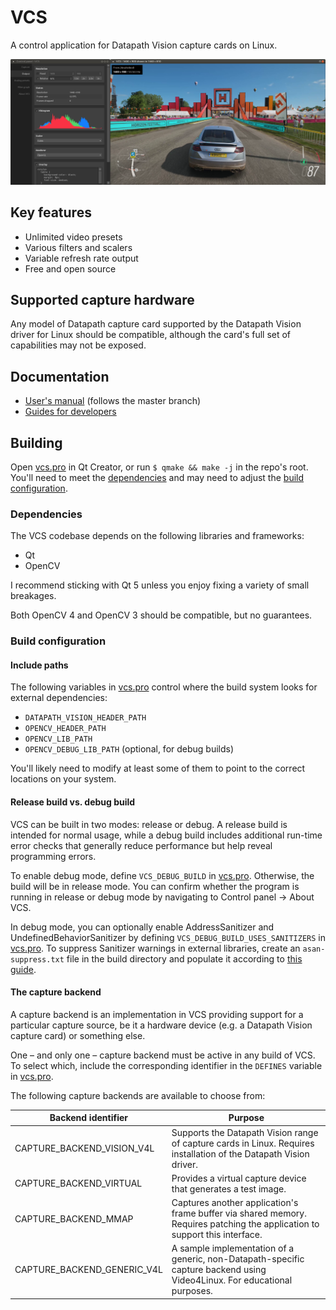 # VCS

A control application for Datapath Vision capture cards on Linux.

![VCS 3.0](./screenshot.png)

## Key features

- Unlimited video presets
- Various filters and scalers
- Variable refresh rate output
- Free and open source

## Supported capture hardware

Any model of Datapath capture card supported by the Datapath Vision driver for Linux should be compatible, although the card's full set of capabilities may not be exposed.

## Documentation

- [User's manual](./docs/user/README.md) (follows the master branch)
- [Guides for developers](./docs/developer/)

## Building

Open [vcs.pro](vcs.pro) in Qt Creator, or run `$ qmake && make -j` in the repo's root. You'll need to meet the [dependencies](#dependencies) and may need to adjust the [build configuration](#build-configuration).

### Dependencies

The VCS codebase depends on the following libraries and frameworks:

- Qt
- OpenCV

I recommend sticking with Qt 5 unless you enjoy fixing a variety of small breakages.

Both OpenCV 4 and OpenCV 3 should be compatible, but no guarantees.

### Build configuration

#### Include paths

The following variables in [vcs.pro](vcs.pro) control where the build system looks for external dependencies:

- `DATAPATH_VISION_HEADER_PATH`
- `OPENCV_HEADER_PATH`
- `OPENCV_LIB_PATH`
- `OPENCV_DEBUG_LIB_PATH` (optional, for debug builds)

You'll likely need to modify at least some of them to point to the correct locations on your system.

#### Release build vs. debug build

VCS can be built in two modes: release or debug. A release build is intended for normal usage, while a debug build includes additional run-time error checks that generally reduce performance but help reveal programming errors.

To enable debug mode, define `VCS_DEBUG_BUILD` in [vcs.pro](vcs.pro). Otherwise, the build will be in release mode. You can confirm whether the program is running in release or debug mode by navigating to Control panel &rarr; About VCS.

In debug mode, you can optionally enable AddressSanitizer and UndefinedBehaviorSanitizer by defining `VCS_DEBUG_BUILD_USES_SANITIZERS` in [vcs.pro](vcs.pro). To suppress Sanitizer warnings in external libraries, create an `asan-suppress.txt` file in the build directory and populate it according to [this guide](https://github.com/google/sanitizers/wiki/AddressSanitizerLeakSanitizer#suppressions).

#### The capture backend

A capture backend is an implementation in VCS providing support for a particular capture source, be it a hardware device (e.g. a Datapath Vision capture card) or something else.

One &ndash; and only one &ndash; capture backend must be active in any build of VCS. To select which, include the corresponding identifier in the `DEFINES` variable in [vcs.pro](vcs.pro).

The following capture backends are available to choose from:

| Backend identifier          | Purpose                                                                                                                     |
| --------------------------- | --------------------------------------------------------------------------------------------------------------------------- |
| CAPTURE_BACKEND_VISION_V4L  | Supports the Datapath Vision range of capture cards in Linux. Requires installation of the Datapath Vision driver.          |
| CAPTURE_BACKEND_VIRTUAL     | Provides a virtual capture device that generates a test image.                                                              |
| CAPTURE_BACKEND_MMAP        | Captures another application's frame buffer via shared memory. Requires patching the application to support this interface. |
| CAPTURE_BACKEND_GENERIC_V4L | A sample implementation of a generic, non-Datapath-specific capture backend using Video4Linux. For educational purposes.    |

